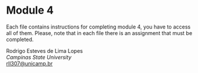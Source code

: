 
# Module 4

Each file contains instructions for completing module 4, you have to access all of them. Please, note that in each file there is an assignment that must be completed.

Rodrigo Esteves de Lima Lopes \
*Campinas State University* \
[rll307@unicamp.br](mailto:rll307@unicamp.br)

